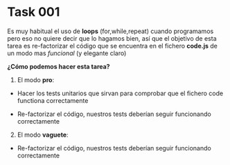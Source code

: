 # Task 001


Es muy habitual el uso de **loops** (for,while,repeat) cuando programamos pero eso no quiere decir que lo hagamos bien, así que el objetivo de esta tarea es re-factorizar el código que se encuentra en el fichero **code.js** de un modo mas *funcional* (y elegante claro)


**¿Cómo podemos hacer esta tarea?**

1) El modo **pro**:

- Hacer los tests unitarios que sirvan para comprobar que el fichero code functiona correctamente

- Re-factorizar el código, nuestros tests deberían seguir funcionando correctamente 


2) El modo **vaguete**:

- Re-factorizar el código, nuestros tests deberían seguir funcionando correctamente


